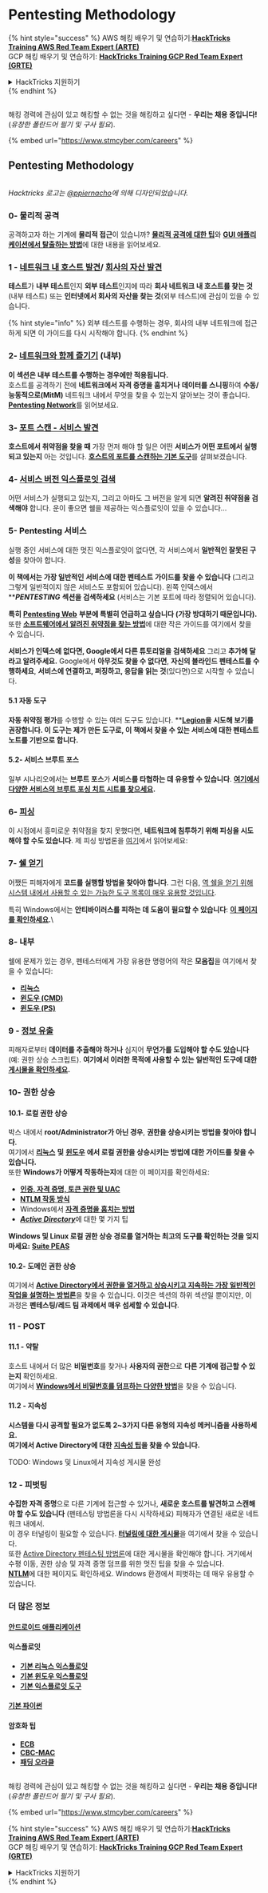 # Pentesting Methodology

{% hint style="success" %}
AWS 해킹 배우기 및 연습하기:<img src="../.gitbook/assets/arte.png" alt="" data-size="line">[**HackTricks Training AWS Red Team Expert (ARTE)**](https://training.hacktricks.xyz/courses/arte)<img src="../.gitbook/assets/arte.png" alt="" data-size="line">\
GCP 해킹 배우기 및 연습하기: <img src="../.gitbook/assets/grte.png" alt="" data-size="line">[**HackTricks Training GCP Red Team Expert (GRTE)**<img src="../.gitbook/assets/grte.png" alt="" data-size="line">](https://training.hacktricks.xyz/courses/grte)

<details>

<summary>HackTricks 지원하기</summary>

* [**구독 계획**](https://github.com/sponsors/carlospolop) 확인하기!
* **💬 [**Discord 그룹**](https://discord.gg/hRep4RUj7f) 또는 [**텔레그램 그룹**](https://t.me/peass)에 참여하거나 **Twitter** 🐦 [**@hacktricks\_live**](https://twitter.com/hacktricks\_live)**를 팔로우하세요.**
* **[**HackTricks**](https://github.com/carlospolop/hacktricks) 및 [**HackTricks Cloud**](https://github.com/carlospolop/hacktricks-cloud) GitHub 리포지토리에 PR을 제출하여 해킹 팁을 공유하세요.**

</details>
{% endhint %}

<figure><img src="../.gitbook/assets/image (1) (1) (1) (1) (1) (1) (1) (1) (1) (1).png" alt=""><figcaption></figcaption></figure>

해킹 경력에 관심이 있고 해킹할 수 없는 것을 해킹하고 싶다면 - **우리는 채용 중입니다!** (_유창한 폴란드어 필기 및 구사 필요_).

{% embed url="https://www.stmcyber.com/careers" %}

## Pentesting Methodology

<figure><img src="../.gitbook/assets/HACKTRICKS-logo.svg" alt=""><figcaption></figcaption></figure>

_Hacktricks 로고는_ [_@ppiernacho_](https://www.instagram.com/ppieranacho/)_에 의해 디자인되었습니다._

### 0- 물리적 공격

공격하고자 하는 기계에 **물리적 접근**이 있습니까? [**물리적 공격에 대한 팁**](../hardware-physical-access/physical-attacks.md)와 [**GUI 애플리케이션에서 탈출하는 방법**](../hardware-physical-access/escaping-from-gui-applications.md)에 대한 내용을 읽어보세요.

### 1 - [네트워크 내 호스트 발견](pentesting-network/#discovering-hosts)/ [회사의 자산 발견](external-recon-methodology/)

**테스트**가 **내부 테스트**인지 **외부 테스트**인지에 따라 **회사 네트워크 내 호스트를 찾는 것**(내부 테스트) 또는 **인터넷에서 회사의 자산을 찾는 것**(외부 테스트)에 관심이 있을 수 있습니다.

{% hint style="info" %}
외부 테스트를 수행하는 경우, 회사의 내부 네트워크에 접근하게 되면 이 가이드를 다시 시작해야 합니다.
{% endhint %}

### **2-** [**네트워크와 함께 즐기기**](pentesting-network/) **(내부)**

**이 섹션은 내부 테스트를 수행하는 경우에만 적용됩니다.**\
호스트를 공격하기 전에 **네트워크에서 자격 증명을 훔치거나** **데이터를 스니핑**하여 **수동/능동적으로(MitM)** 네트워크 내에서 무엇을 찾을 수 있는지 알아보는 것이 좋습니다. [**Pentesting Network**](pentesting-network/#sniffing)를 읽어보세요.

### 3- [포트 스캔 - 서비스 발견](pentesting-network/#scanning-hosts)

**호스트에서 취약점을 찾을 때** 가장 먼저 해야 할 일은 어떤 **서비스가 어떤 포트에서 실행되고 있는지** 아는 것입니다. [**호스트의 포트를 스캔하는 기본 도구**](pentesting-network/#scanning-hosts)를 살펴보겠습니다.

### **4-** [서비스 버전 익스플로잇 검색](search-exploits.md)

어떤 서비스가 실행되고 있는지, 그리고 아마도 그 버전을 알게 되면 **알려진 취약점을 검색해야** 합니다. 운이 좋으면 쉘을 제공하는 익스플로잇이 있을 수 있습니다...

### **5-** Pentesting 서비스

실행 중인 서비스에 대한 멋진 익스플로잇이 없다면, 각 서비스에서 **일반적인 잘못된 구성**을 찾아야 합니다.

**이 책에서는 가장 일반적인 서비스에 대한 펜테스트 가이드를 찾을 수 있습니다** (그리고 그렇게 일반적이지 않은 서비스도 포함되어 있습니다). 왼쪽 인덱스에서 **_**PENTESTING**_ **섹션을 검색하세요** (서비스는 기본 포트에 따라 정렬되어 있습니다).

**특히** [**Pentesting Web**](../network-services-pentesting/pentesting-web/) **부분에 특별히 언급하고 싶습니다 (가장 방대하기 때문입니다).**\
또한 [**소프트웨어에서 알려진 취약점을 찾는 방법**](search-exploits.md)에 대한 작은 가이드를 여기에서 찾을 수 있습니다.

**서비스가 인덱스에 없다면, Google에서 다른 튜토리얼을 검색하세요** 그리고 **추가해 달라고 알려주세요.** Google에서 **아무것도 찾을 수 없다면**, **자신의 블라인드 펜테스트를 수행하세요**, **서비스에 연결하고, 퍼징하고, 응답을 읽는 것**(있다면)으로 시작할 수 있습니다.

#### 5.1 자동 도구

**자동 취약점 평가**를 수행할 수 있는 여러 도구도 있습니다. **[**Legion**](https://github.com/carlospolop/legion)**을 시도해 보기를 권장합니다. 이 도구는 제가 만든 도구로, 이 책에서 찾을 수 있는 서비스에 대한 펜테스트 노트를 기반으로 합니다.**

#### **5.2- 서비스 브루트 포스**

일부 시나리오에서는 **브루트 포스**가 **서비스를 타협하는 데 유용할 수 있습니다**. [**여기에서 다양한 서비스의 브루트 포싱 치트 시트를 찾으세요**](brute-force.md)**.**

### 6- [피싱](phishing-methodology/)

이 시점에서 흥미로운 취약점을 찾지 못했다면, **네트워크에 침투하기 위해 피싱을 시도해야 할 수도 있습니다**. 제 피싱 방법론을 [여기](phishing-methodology/)에서 읽어보세요:

### **7-** [**쉘 얻기**](reverse-shells/)

어쨌든 피해자에게 **코드를 실행할 방법을 찾아야 합니다**. 그런 다음, [역 쉘을 얻기 위해 시스템 내에서 사용할 수 있는 가능한 도구 목록이 매우 유용할 것입니다](reverse-shells/).

특히 Windows에서는 **안티바이러스를 피하는 데 도움이 필요할 수 있습니다**: [**이 페이지를 확인하세요**](../windows-hardening/av-bypass.md)**.**\\

### 8- 내부

쉘에 문제가 있는 경우, 펜테스터에게 가장 유용한 명령어의 작은 **모음집**을 여기에서 찾을 수 있습니다:

* [**리눅스**](../linux-hardening/useful-linux-commands.md)
* [**윈도우 (CMD)**](../windows-hardening/basic-cmd-for-pentesters.md)
* [**윈도우 (PS)**](../windows-hardening/basic-powershell-for-pentesters/)

### **9 -** [**정보 유출**](exfiltration.md)

피해자로부터 **데이터를 추출해야 하거나** 심지어 **무언가를 도입해야 할 수도 있습니다** (예: 권한 상승 스크립트). **여기에서 이러한 목적에 사용할 수 있는 일반적인 도구에 대한** [**게시물을 확인하세요**](exfiltration.md)**.**

### **10- 권한 상승**

#### **10.1- 로컬 권한 상승**

박스 내에서 **root/Administrator가 아닌 경우**, **권한을 상승시키는 방법을 찾아야 합니다**.\
여기에서 [**리눅스**](../linux-hardening/privilege-escalation/) **및** [**윈도우**](../windows-hardening/windows-local-privilege-escalation/) **에서 로컬 권한을 상승시키는 방법에 대한 가이드를 찾을 수 있습니다.**\
또한 **Windows가 어떻게 작동하는지**에 대한 이 페이지를 확인하세요:

* [**인증, 자격 증명, 토큰 권한 및 UAC**](../windows-hardening/authentication-credentials-uac-and-efs/)
* [**NTLM 작동 방식**](../windows-hardening/ntlm/)
* Windows에서 [**자격 증명을 훔치는 방법**](https://github.com/carlospolop/hacktricks/blob/master/generic-methodologies-and-resources/broken-reference/README.md)
* [_**Active Directory**_](../windows-hardening/active-directory-methodology/)에 대한 몇 가지 팁

**Windows 및 Linux 로컬 권한 상승 경로를 열거하는 최고의 도구를 확인하는 것을 잊지 마세요:** [**Suite PEAS**](https://github.com/carlospolop/privilege-escalation-awesome-scripts-suite)

#### **10.2- 도메인 권한 상승**

여기에서 [**Active Directory에서 권한을 열거하고 상승시키고 지속하는 가장 일반적인 작업을 설명하는 방법론**](../windows-hardening/active-directory-methodology/)을 찾을 수 있습니다. 이것은 섹션의 하위 섹션일 뿐이지만, 이 과정은 **펜테스팅/레드 팀 과제에서 매우 섬세할 수 있습니다**.

### 11 - POST

#### **11**.1 - 약탈

호스트 내에서 더 많은 **비밀번호**를 찾거나 **사용자의 권한**으로 **다른 기계에 접근할 수 있는지** 확인하세요.\
여기에서 [**Windows에서 비밀번호를 덤프하는 다양한 방법**](https://github.com/carlospolop/hacktricks/blob/master/generic-methodologies-and-resources/broken-reference/README.md)을 찾을 수 있습니다.

#### 11.2 - 지속성

**시스템을 다시 공격할 필요가 없도록 2~3가지 다른 유형의 지속성 메커니즘을 사용하세요.**\
**여기에서 Active Directory에 대한** [**지속성 팁**](../windows-hardening/active-directory-methodology/#persistence)**을 찾을 수 있습니다.**

TODO: Windows 및 Linux에서 지속성 게시물 완성

### 12 - 피벗팅

**수집한 자격 증명**으로 다른 기계에 접근할 수 있거나, **새로운 호스트를 발견하고 스캔해야 할 수도 있습니다** (펜테스팅 방법론을 다시 시작하세요) 피해자가 연결된 새로운 네트워크 내에서.\
이 경우 터널링이 필요할 수 있습니다. [**터널링에 대한 게시물**](tunneling-and-port-forwarding.md)을 여기에서 찾을 수 있습니다.\
또한 [Active Directory 펜테스팅 방법론](../windows-hardening/active-directory-methodology/)에 대한 게시물을 확인해야 합니다. 거기에서 수평 이동, 권한 상승 및 자격 증명 덤프를 위한 멋진 팁을 찾을 수 있습니다.\
[**NTLM**](../windows-hardening/ntlm/)에 대한 페이지도 확인하세요. Windows 환경에서 피벗하는 데 매우 유용할 수 있습니다.

### 더 많은 정보

#### [안드로이드 애플리케이션](../mobile-pentesting/android-app-pentesting/)

#### **익스플로잇**

* [**기본 리눅스 익스플로잇**](broken-reference/)
* [**기본 윈도우 익스플로잇**](../binary-exploitation/windows-exploiting-basic-guide-oscp-lvl.md)
* [**기본 익스플로잇 도구**](../binary-exploitation/basic-stack-binary-exploitation-methodology/tools/)

#### [**기본 파이썬**](python/)

#### **암호화 팁**

* [**ECB**](../crypto-and-stego/electronic-code-book-ecb.md)
* [**CBC-MAC**](../crypto-and-stego/cipher-block-chaining-cbc-mac-priv.md)
* [**패딩 오라클**](../crypto-and-stego/padding-oracle-priv.md)

<figure><img src="../.gitbook/assets/image (1) (1) (1) (1) (1) (1) (1) (1) (1) (1).png" alt=""><figcaption></figcaption></figure>

해킹 경력에 관심이 있고 해킹할 수 없는 것을 해킹하고 싶다면 - **우리는 채용 중입니다!** (_유창한 폴란드어 필기 및 구사 필요_).

{% embed url="https://www.stmcyber.com/careers" %}

{% hint style="success" %}
AWS 해킹 배우기 및 연습하기:<img src="../.gitbook/assets/arte.png" alt="" data-size="line">[**HackTricks Training AWS Red Team Expert (ARTE)**](https://training.hacktricks.xyz/courses/arte)<img src="../.gitbook/assets/arte.png" alt="" data-size="line">\
GCP 해킹 배우기 및 연습하기: <img src="../.gitbook/assets/grte.png" alt="" data-size="line">[**HackTricks Training GCP Red Team Expert (GRTE)**<img src="../.gitbook/assets/grte.png" alt="" data-size="line">](https://training.hacktricks.xyz/courses/grte)

<details>

<summary>HackTricks 지원하기</summary>

* [**구독 계획**](https://github.com/sponsors/carlospolop) 확인하기!
* **💬 [**Discord 그룹**](https://discord.gg/hRep4RUj7f) 또는 [**텔레그램 그룹**](https://t.me/peass)에 참여하거나 **Twitter** 🐦 [**@hacktricks\_live**](https://twitter.com/hacktricks\_live)**를 팔로우하세요.**
* **[**HackTricks**](https://github.com/carlospolop/hacktricks) 및 [**HackTricks Cloud**](https://github.com/carlospolop/hacktricks-cloud) GitHub 리포지토리에 PR을 제출하여 해킹 팁을 공유하세요.**

</details>
{% endhint %}
